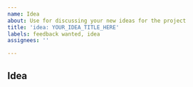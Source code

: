 ```yaml
---
name: Idea
about: Use for discussing your new ideas for the project
title: 'idea: YOUR_IDEA_TITLE_HERE'
labels: feedback wanted, idea
assignees: ''

---
```


## Idea
<!-- Write your idea below this line -->
